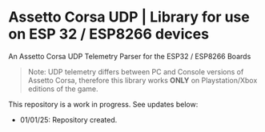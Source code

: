 # Assetto Corsa UDP | Library for use on ESP 32 / ESP8266 devices

An Assetto Corsa UDP Telemetry Parser for the ESP32 / ESP8266 Boards

> Note: UDP telemetry differs between PC and Console versions of Assetto Corsa, therefore this library works **ONLY** on Playstation/Xbox editions of the game.

This repository is a work in progress. See updates below:
* 01/01/25: Repository created.
